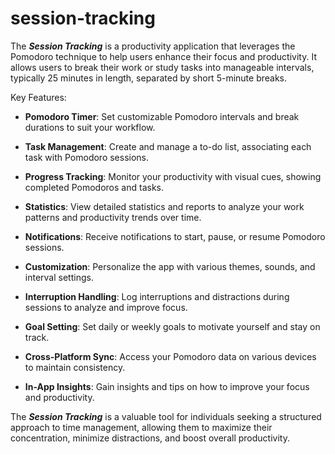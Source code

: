 # session-tracking
The ***Session Tracking*** is a productivity application that leverages the Pomodoro technique to help users enhance their focus and productivity. It allows users to break their work or study tasks into manageable intervals, typically 25 minutes in length, separated by short 5-minute breaks.

Key Features:

- **Pomodoro Timer**: Set customizable Pomodoro intervals and break durations to suit your workflow.

- **Task Management**: Create and manage a to-do list, associating each task with Pomodoro sessions.

- **Progress Tracking**: Monitor your productivity with visual cues, showing completed Pomodoros and tasks.

- **Statistics**: View detailed statistics and reports to analyze your work patterns and productivity trends over time.

- **Notifications**: Receive notifications to start, pause, or resume Pomodoro sessions.

- **Customization**: Personalize the app with various themes, sounds, and interval settings.

- **Interruption Handling**: Log interruptions and distractions during sessions to analyze and improve focus.

- **Goal Setting**: Set daily or weekly goals to motivate yourself and stay on track.

- **Cross-Platform Sync**: Access your Pomodoro data on various devices to maintain consistency.

- **In-App Insights**: Gain insights and tips on how to improve your focus and productivity.

The ***Session Tracking*** is a valuable tool for individuals seeking a structured approach to time management, allowing them to maximize their concentration, minimize distractions, and boost overall productivity.
